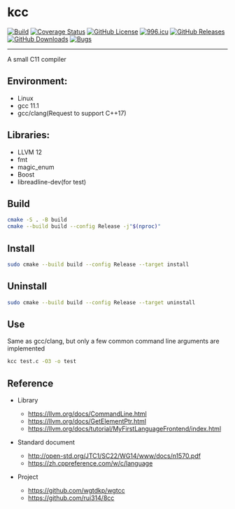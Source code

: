 # kcc

[![Build](https://github.com/KaiserLancelot/kcc/actions/workflows/build.yml/badge.svg)](https://github.com/KaiserLancelot/kcc/actions/workflows/build.yml)
[![Coverage Status](https://coveralls.io/repos/github/KaiserLancelot/kcc/badge.svg?branch=main)](https://coveralls.io/github/KaiserLancelot/kcc?branch=main)
[![GitHub License](https://img.shields.io/github/license/KaiserLancelot/kcc)](https://raw.githubusercontent.com/KaiserLancelot/kcc/master/LICENSE)
[![996.icu](https://img.shields.io/badge/link-996.icu-red.svg)](https://996.icu)
[![GitHub Releases](https://img.shields.io/github/release/KaiserLancelot/kcc)](https://github.com/KaiserLancelot/kcc/releases/latest)
[![GitHub Downloads](https://img.shields.io/github/downloads/KaiserLancelot/kcc/total)](https://github.com/KaiserLancelot/kcc/releases)
[![Bugs](https://img.shields.io/github/issues/KaiserLancelot/kcc/bug)](https://github.com/KaiserLancelot/kcc/issues?q=is%3Aopen+is%3Aissue+label%3Abug)

---

A small C11 compiler

## Environment:

- Linux
- gcc 11.1
- gcc/clang(Request to support C++17)

## Libraries:

- LLVM 12
- fmt
- magic_enum
- Boost
- libreadline-dev(for test)

## Build

```bash
cmake -S . -B build
cmake --build build --config Release -j"$(nproc)"
```

## Install

```bash
sudo cmake --build build --config Release --target install
```

## Uninstall

```bash
sudo cmake --build build --config Release --target uninstall
```

## Use

Same as gcc/clang, but only a few common command line arguments are implemented

```bash
kcc test.c -O3 -o test
```

## Reference

- Library

  - https://llvm.org/docs/CommandLine.html
  - https://llvm.org/docs/GetElementPtr.html
  - https://llvm.org/docs/tutorial/MyFirstLanguageFrontend/index.html

- Standard document

  - http://open-std.org/JTC1/SC22/WG14/www/docs/n1570.pdf
  - https://zh.cppreference.com/w/c/language

- Project
  - https://github.com/wgtdkp/wgtcc
  - https://github.com/rui314/8cc
